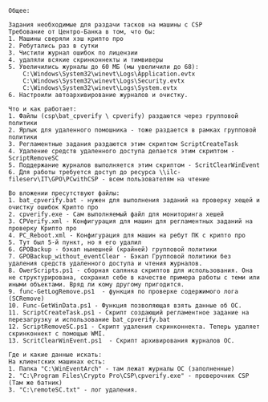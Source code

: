     Общее:
	
	Задания необходимые для раздачи тасков на машины с CSP
    Требование от Центро-Банка в том, что бы:
    1. Машины сверяли хэш крипто про
    2. Ребутались раз в сутки
    3. Чистили журнал ошибок по лицензии 
    4. удаляли всякие скринконнекты и тимвиверы
	5. Увеличились журналы до 60 МБ (мы увеличили до 68):
		C:\Windows\System32\winevt\Logs\Application.evtx
		C:\Windows\System32\winevt\Logs\Security.evtx
		C:\Windows\System32\winevt\Logs\System.evtx
	6. Настроили автоархивирование журналов и очистку. 

	Что и как работает:
	1. Файлы (csp\bat_cpverify \ cpverify) раздаются через групповой политики 
	2. Ярлык для удаленного помошника - тоже раздается в рамках групповой политики 
	3. Регламентные задания раздаются этим скриптом ScriptCreateTask
	4. Удаление средств удаленного доступа делается этим скриптом - ScriptRemoveSC
	5. Поддержание журналов выполняется этим скриптом - ScritClearWinEvent
	6. Для работы требуется доступ до ресурса \\ilc-fileserv\IT\GPO\PCwithCSP - всем пользователям на чтение
	
	Во вложении пресутствуют файлы:
	1. bat_cpverify.bat - нужен для выполнения заданий на проверку хещей и очистку ошибок Крипто про
	2. cpverify.exe - Сам выполняемый файл для мониторинга хешей 
	3. CPVerify.xml - Конфигурация для машин для регламентных заданий на проверку Крипто про
	4. PC_Reboot.xml - Конфигурация для машин на ребут ПК с крипто про
    5. Тут был 5-й пункт, но я его удалил
	6. GPOBackup - бэкап нынешней (крайней) групповой политики
	7. GPOBackup_without_eventClear - Бэкап Групповой политики без удаления средств удаленного доступа и чтения журналов. 
	8. OwerScripts.ps1 - сборная салянка скриптов для использования. Она не структурирована, сохранил себе в качестве примера работы с теми или иными объектами. Вряд ли кому другому пригодится. 
	9. func-GetLogRemove.ps1  - функция по проверке содержимого лога (SCRemove) 
    10. Func-GetWinData.ps1 - Функция позволяющая взять данные об ОС. 
    11. ScriptCreateTask.ps1 - Скрипт создающий регламентное задание на перезагрузку и использование bat_cpverify.bat
    12. ScriptRemoveSC.ps1 - Cкрипт удаления скринконнекта. Теперь удаляет скринконнект с помощью WMI. 
    13. ScritClearWinEvent.ps1  - Скрипт архивирования журналов ОС.

    Где и какие данные искать:
    На клиентских машинах есть:
    1. Папка "C:\WinEventArch" - там лежат журналы ОС (заполненные)
    2. "C:\Program Files\Crypto Pro\CSP\cpverify.exe" - проверочник CSP (Там же батник)
    3. "C:\remoteSC.txt" - лог удаления. 
	